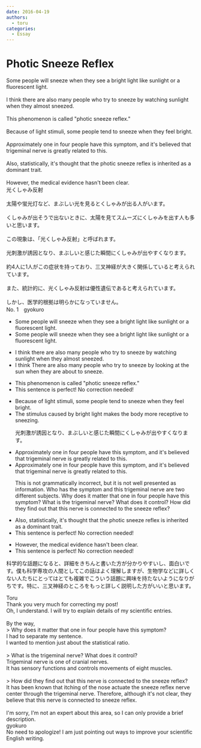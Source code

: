 ```yaml
---
date: 2016-04-19
authors:
  - toru
categories:
  - Essay
---
```


<h1 id="subject_show">Photic Sneeze Reflex</h1>
<div class="date" hidden>Apr 19, 2016 21:02</div>
<div id="post"><div id="body_show_ori">
Some people will sneeze when they see a bright light like sunlight or a fluorescent light.<br/><br/>I think there are also many people who try to sneeze by watching sunlight when they almost sneezed.<br/><br/>This phenomenon is called "photic sneeze reflex."<br/><br/>Because of light stimuli, some people tend to sneeze when they feel bright.<br/><br/>Approximately one in four people have this symptom, and it's believed that trigeminal nerve is greatly related to this.<br/><br/>Also, statistically, it's thought that the photic sneeze reflex is inherited as a dominant trait.<br/><br/>However, the medical evidence hasn't been clear.
</div></div>

<!-- more -->

<div id="post_ja"><div id="body_show_mo">
光くしゃみ反射<br/><br/>太陽や蛍光灯など、まぶしい光を見るとくしゃみが出る人がいます。<br/><br/>くしゃみが出そうで出ないときに、太陽を見てスムーズにくしゃみを出す人も多いと思います。<br/><br/>この現象は、「光くしゃみ反射」と呼ばれます。<br/><br/>光刺激が誘因となり、まぶしいと感じた瞬間にくしゃみが出やすくなります。<br/><br/>約4人に1人がこの症状を持っており、三叉神経が大きく関係していると考えられています。<br/><br/>また、統計的に、光くしゃみ反射は優性遺伝であると考えられています。<br/><br/>しかし、医学的根拠は明らかになっていません。
</div></div>
<div id="block"><div class="first_name"> No. 1　<span class="just_name">gyokuro</span></div><div id="block2">
<ul class="correction_field">
<li class="incorrect">Some people will sneeze when they see a bright light like sunlight or a fluorescent light.</li>
<li class="corrected correct">
Some people <span class="sline">will </span>sneeze when they see a bright light like sunlight or <span class="sline">a</span> fluorescent light.
</li>
</ul>
<ul class="correction_field">
<li class="incorrect">I think there are also many people who try to sneeze by watching sunlight when they almost sneezed.</li>
<li class="corrected correct">
<span class="sline">I think </span><span class="f_blue">T</span>here are also many people who try to sneeze by <span class="f_blue">looking at the sun </span>when they <span class="f_blue">are about to </span>sneeze.
</li>
</ul>
<ul class="correction_field">
<li class="incorrect">This phenomenon is called "photic sneeze reflex."</li>
<li class="corrected perfect">This sentence is perfect! No correction needed!</li>
</ul>
<ul class="correction_field">
<li class="incorrect">Because of light stimuli, some people tend to sneeze when they feel bright.</li>
<li class="corrected correct">
The stimulus caused by bright light makes the body more receptive to sneezing.
<p class="correction_comment">光刺激が誘因となり、まぶしいと感じた瞬間にくしゃみが出やすくなります。</p>
</li>
</ul>
<ul class="correction_field">
<li class="incorrect">Approximately one in four people have this symptom, and it's believed that trigeminal nerve is greatly related to this.</li>
<li class="corrected correct">
Approximately one in four people have this symptom, and it's believed that trigeminal nerve is <span class="sline">greatly </span>related to this.
<p class="correction_comment">This is not grammatically incorrect, but it is not well presented as information. Who has the symptom and this trigeminal nerve are two different subjects. Why does it matter that one in four people have this symptom? What is the trigeminal nerve? What does it control? How did they find out that this nerve is connected to the sneeze reflex?</p>
</li>
</ul>
<ul class="correction_field">
<li class="incorrect">Also, statistically, it's thought that the photic sneeze reflex is inherited as a dominant trait.</li>
<li class="corrected perfect">This sentence is perfect! No correction needed!</li>
</ul>
<ul class="correction_field">
<li class="incorrect">However, the medical evidence hasn't been clear.</li>
<li class="corrected perfect">This sentence is perfect! No correction needed!</li>
</ul>
<p class="comment_small">
 科学的な話題になると、詳細をきちんと書いた方が分かりやすいし、面白いです。僕も科学専攻の人間としてこの話はよく理解しますが、生物学などに詳しくない人たちにとってはとても複雑でこういう話題に興味を持たないようになりがちです。特に、三叉神経のところをもっと詳しく説明した方がいいと思います。
</p>

</div><div class="name"><span class="just_name">Toru</span><br>
Thank you very much for correcting my post!<br/>Oh, I understand. I will try to explain details of my scientific entries.<br/><br/>By the way, <br/>&gt; Why does it matter that one in four people have this symptom? <br/>I had to separate my sentence.<br/>I wanted to mention just about the statistical ratio.<br/><br/>&gt; What is the trigeminal nerve?  What does it control? <br/>Trigeminal nerve is one of cranial nerves. <br/>It has sensory functions and controls movements of eight muscles.<br/><br/>&gt; How did they find out that this nerve is connected to the sneeze reflex?<br/>It has been known that itching of the nose actuate the sneeze reflex nerve center through the trigeminal nerve. Therefore, although it's not clear, they believe that this nerve is connected to sneeze reflex.<br/><br/>I'm sorry, I'm not an expert about this area, so I can only provide a brief description.
</div>
<div class="name"><span class="just_name">gyokuro</span><br>
No need to apologize! I am just pointing out ways to improve your scientific English writing.
</div>
</div>
